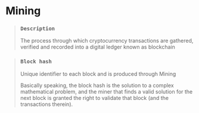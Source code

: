 # Mining

> ### `Description`
>
> The process through which cryptocurrency transactions are gathered, verified and recorded into a digital ledger known as blockchain

> ### `Block hash`
>
> Unique identifier to each block and is produced through Mining
>
> Basically speaking, the block hash is the solution to a complex mathematical problem, and the miner that finds a valid solution for the next block is granted the right to validate that block (and the transactions therein).
